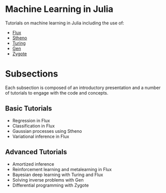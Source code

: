 # Machine Learning in Julia

Tutorials on machine learning in Julia including the use of:

* [Flux](https://github.com/FluxML/Flux.jl)
* [Stheno](https://github.com/willtebbutt/Stheno.jl)
* [Turing](https://github.com/TuringLang/Turing.jl)
* [Gen](https://github.com/probcomp/Gen)
* [Zygote](https://github.com/FluxML/Zygote.jl)

# Subsections

Each subsection is composed of an introductory presentation and a number of tutorials to engage with the code and concepts.

## Basic Tutorials

* Regression in Flux
* Classification in Flux
* Gaussian processes using Stheno
* Variational inference in Flux

## Advanced Tutorials

* Amortized inference
* Reinforcement learning and metalearning in Flux
* Bayesian deep learning with Turing and Flux
* Solving inverse problems with Gen
* Differential programming with Zygote